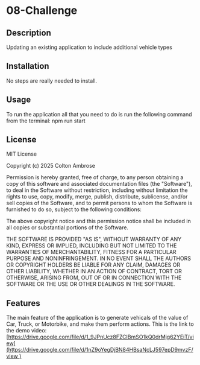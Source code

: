 # 08-Challenge

## Description

Updating an existing application to include additional vehicle types

## Installation

No steps are really needed to install.

## Usage

To run the application all that you need to do is run the following command from the terminal:
npm run start

## License

MIT License

Copyright (c) 2025 Colton Ambrose

Permission is hereby granted, free of charge, to any person obtaining a copy
of this software and associated documentation files (the "Software"), to deal
in the Software without restriction, including without limitation the rights
to use, copy, modify, merge, publish, distribute, sublicense, and/or sell
copies of the Software, and to permit persons to whom the Software is
furnished to do so, subject to the following conditions:

The above copyright notice and this permission notice shall be included in all
copies or substantial portions of the Software.

THE SOFTWARE IS PROVIDED "AS IS", WITHOUT WARRANTY OF ANY KIND, EXPRESS OR
IMPLIED, INCLUDING BUT NOT LIMITED TO THE WARRANTIES OF MERCHANTABILITY,
FITNESS FOR A PARTICULAR PURPOSE AND NONINFRINGEMENT. IN NO EVENT SHALL THE
AUTHORS OR COPYRIGHT HOLDERS BE LIABLE FOR ANY CLAIM, DAMAGES OR OTHER
LIABILITY, WHETHER IN AN ACTION OF CONTRACT, TORT OR OTHERWISE, ARISING FROM,
OUT OF OR IN CONNECTION WITH THE SOFTWARE OR THE USE OR OTHER DEALINGS IN THE
SOFTWARE.

## Features

The main feature of the application is to generate vehicals of the value of Car, Truck, or Motorbike, and make them perform actions.
This is the link to the demo video: [https://drive.google.com/file/d/1_9JPnUcz8FZClBmSO1kQ0drMjg62YEiT/view](https://drive.google.com/file/d/1nZ9oYegDjBN84HBsaNcLJ597epD9mvzF/view )
